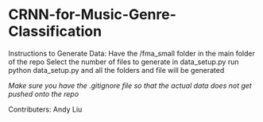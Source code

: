 # CRNN-for-Music-Genre-Classification

Instructions to Generate Data:
  Have the /fma_small folder in the main folder of the repo
  Select the number of files to generate in data_setup.py
  run python data_setup.py and all the folders and file will be generated

*Make sure you have the .gitignore file so that the actual data does not get pushed onto the repo*


Contributers:
  Andy Liu
